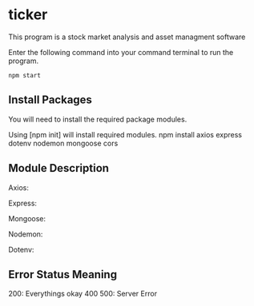 # ticker

This program is a stock market analysis and asset managment software

Enter the following command into your command terminal to run the program.

    npm start

## Install Packages

You will need to install the required package modules.

Using [npm init] will install required modules.
npm install axios express dotenv nodemon mongoose cors

## Module Description

Axios:

Express:

Mongoose:

Nodemon:

Dotenv:

## Error Status Meaning

200: Everythings okay
400
500: Server Error

